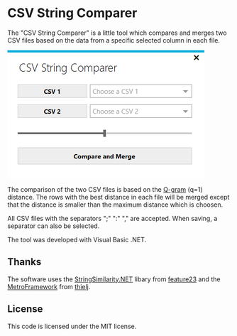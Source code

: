 # CSV String Comparer

The "CSV String Comparer" is a little tool which compares and merges two CSV files based on the data from a specific selected column in each file. 

![CSV_String_Comparer](CSV_Comparer/res/csv_comparer.png)

The comparison of the two CSV files is based on the [Q-gram](https://github.com/feature23/StringSimilarity.NET#shingle-n-gram-based-algorithms) (q=1) distance. The rows with the best distance in each file will be merged except that the distance is smaller than the maximum distance which is choosen. 

All CSV files with the separators ";" ":" "," are accepted. When saving, a separator can also be selected.

The tool was developed with Visual Basic .NET.

## Thanks

The software uses the [StringSimilarity.NET](https://github.com/feature23/StringSimilarity.NET) libary from [feature23](https://github.com/feature23) and the [MetroFramework](https://github.com/thielj/MetroFramework) from [thielj](https://github.com/thielj).

## License

This code is licensed under the MIT license.